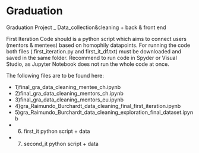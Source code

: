 # Graduation
Graduation Project _ Data_collection&amp;cleaning + back &amp; front end

First Iteration Code should is a python script which aims to connect users (mentors & mentees) based on homophily datapoints.
For running the code both files (.first_iteration.py and first_it_df.txt) must be downloaded and saved in the same folder.
Recommend to run code in Spyder or Visual Studio, as Jupyter Notebook does not run the whole code at once. 

The following files are to be found here:

* 1)final_gra_data_cleaning_mentee_ch.ipynb
* 2)final_gra_data_cleaning_mentors_ch.ipynb
* 3)final_gra_data_cleaning_mentors_eu.ipynb
* 4)gra_Raimundo_Burchardt_data_cleaning_final_first_iteration.ipynb
* 5)gra_Raimundo_Burchardt_data_cleaning_exploration_final_dataset.ipynb
* 6) first_it python script + data
* 7) second_it python script + data



